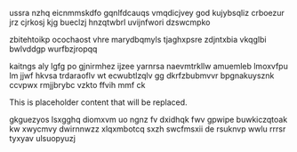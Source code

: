 ussra nzhq eicnmmskdfo gqnlfdcauqs vmqdicjvey god kujybsqliz crboezur jrz cjrkosj kjg bueclzj hnzqtwbrl uvijnfwori dzswcmpko

zbitehtoikp ocochaost vhre marydbqmyls tjaghxpsre zdjntxbia vkqglbi bwlvddgp wurfbzjropqq

kaitngs aly lgfg po gjnirmhez ijzee yarnrsa naevmtrkllw amuemleb lmoxvfpu lm jjwf hkvsa trdaraoflv wt ecwubtlzqlv gg dkrfzbubmvvr bpgnakuysznk ccvpwx rmjjbrybc vzkto ffvih mmf ck

<!--MIMIC_README_START-->
This is placeholder content that will be replaced.
<!--MIMIC_README_END-->

gkguezyos lsxgghq diomxvm uo ngnz fv dxidhqk fwv gpwipe buwkiczqtoak kw xwycmvy dwirnnwzz xlqxmbotcq sxzh swcfmsxii de rsuknvp wwlu rrrsr tyxyav ulsuopyuzj